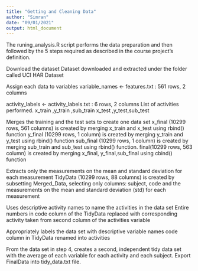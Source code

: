 ```yaml
---
title: "Getting and Cleaning Data"
author: "Simran"
date: "09/01/2021"
output: html_document
---
```


The runing_analysis.R script performs the data preparation and then followed by the 5 steps required as described in the course project’s definition.

Download the dataset
Dataset downloaded and extracted under the folder called UCI HAR Dataset

Assign each data to variables
variable_names <- features.txt : 561 rows, 2 columns

activity_labels <- activity_labels.txt : 6 rows, 2 columns
List of activities performed.
x_train ,y_train ,sub_train
x_test ,y_test,sub_test 

Merges the training and the test sets to create one data set
x_final (10299 rows, 561 columns) is created by merging x_train and x_test using rbind() function
y_final (10299 rows, 1 column) is created by merging y_train and y_test using rbind() function
sub_final (10299 rows, 1 column) is created by merging sub_train and sub_test using rbind() function.
final(10299 rows, 563 column) is created by merging x_final, y_final,sub_final using cbind() function

Extracts only the measurements on the mean and standard deviation for each measurement
TidyData (10299 rows, 88 columns) is created by subsetting Merged_Data, selecting only columns: subject, code and the measurements on the mean and standard deviation (std) for each measurement

Uses descriptive activity names to name the activities in the data set
Entire numbers in code column of the TidyData replaced with corresponding activity taken from second column of the activities variable

Appropriately labels the data set with descriptive variable names
code column in TidyData renamed into activities

From the data set in step 4, creates a second, independent tidy data set with the average of each variable for each activity and each subject.
Export FinalData into tidy_data.txt file.


